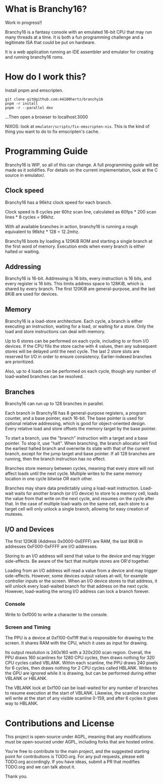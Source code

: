 # What is Branchy16?

Work in progress!!

Branchy16 is a fantasy console with an emulated 16-bit CPU that may run many threads at a time. It is both a fun programming challenge and a legitimate ISA that could be put on hardware.

It is a web application running an IDE assembler and emulator for creating and running branchy16 roms.

# How do I work this?

Install pnpm and emscripten.
```
git clone git@github.com:44100hertz/branchy16
pnpm -r install
pnpm -r --parallel dev
```
...Then open a browser to localhost:3000

NIXOS: look at `emulator/scripts/fix-emscripten-nix`. This is the kind of thing you want to do to fix emscripten's cache.

# Programming Guide

Branchy16 is WIP, so all of this can change. A full programming guide will be made as it solidifies. For details on the current implementation, look at the C source in emulator/.

## Clock speed

Branchy16 has a 96khz clock speed for each branch.

Clock speed is 8 cycles per 60hz scan line, calculated as 60fps * 200 scan lines * 8 cycles = 96khz.

With all available branches in action, branchy16 is running a rough equivalent to 96khz * 128 = 12.2mhz.

Branchy16 boots by loading a 120KiB ROM and starting a single branch at the first word of memory. Execution ends when every branch is either halted or waiting.

## Addressing

Branchy16 is 16-bit. Addressing is 16 bits, every instruction is 16 bits, and every register is 16 bits. This limits address space to 128KiB, which is shared by every branch. The first 120KiB are general-purpose, and the last 8KiB are used for devices.

## Memory

Branchy16 is a load-store architecture. Each cycle, a branch is either executing an instruction, waiting for a load, or waiting for a store. Only the load and store instructions can deal with memory.

Up to 6 stores can be performed on each cycle, including to or from I/O devices. If the CPU fills the store cache with 4 values, then any subsequent stores will be delayed until the next cycle. The last 2 store slots are reserved for I/O in order to ensure consistency. Earlier-indexed branches are prioritized.

Also, up to 4 loads can be performed on each cycle, though any number of load-waited branches can be resolved.

## Branches

Branchy16 can run up to 128 branches in parallel.

Each branch in Branchy16 has 8 general-purpose registers, a program counter, and a base pointer, each 16-bit. The base pointer is used for optional relative addressing, which is good for object-oriented design. Every relative load and store offsets the memory target by the base pointer.

To start a branch, use the "branch" instruction with a target and a base pointer. To stop it, use "halt". When branching, the branch allocator will find the earliest halted branch and overwrite its state with that of the current branch, except for the jump target and base pointer. If all 128 branches are running, then the branch instruction has no effect.

Branches store memory between cycles, meaning that every store will not affect loads until the next cycle. Multiple writes to the same memory location in one cycle bitwise OR each other.

Branches may share data predictably using a load-wait instruction. Load-wait waits for another branch (or I/O device) to store to a memory cell, loads the value from that write on the next cycle, and resumes on the cycle after that. In the case of multiple load-waits on the same cell, each store to a target cell will only unlock a single branch, allowing for easy creation of mutexes.

## I/O and Devices

The first 120KiB (Address 0x0000-0xEFFF) are RAM, the last 8KiB in addresses 0xF000-0xFFFF are I/O addresses.

Storing to an I/O address will send that value to the device and may trigger side-effects. Be aware of the fact that multiple stores are OR'd together.

Loading from an I/O address will read a value from a device and may trigger side-effects. However, some devices output values at-will, for example controller inputs or the screen. When an I/O device stores to that address, it will unlock every load-waited branch for that address on the next cycle. However, load-waiting the wrong I/O address can lock a branch forever.

### Console

Write to 0xf000 to write a character to the console.

### Screen and Timing

The PPU is a device at 0xf100-0xf1ff that is responsible for drawing to the screen. It shares RAM with the CPU, which it uses as input for drawing.

Its output resolution is 240x160 with a 320x200 scan region. Overall, the PPU draws 160 scanlines for 1280 CPU cycles, then draws nothing for 320 CPU cycles called VBLANK. Within each scanline, the PPU draws 240 pixels for 6 cycles, then draws nothing for 2 CPU cycles called HBLANK. Writes to the GPU are ignored while it is drawing, but can be performed during either VBLANK or HBLANK.
 
The VBLANK lock at 0xf100 can be load-waited for any number of branches to resume execution at the start of VBLANK. Likewise, the scanline counter will write at the start of any visible scanline 0-159, and after 6 cycles it gives way to HBLANK.

# Contributions and License

This project is open-source under AGPL, meaning that any modifications must be open-sourced under AGPL, including forks that are hosted online.

You're free to contribute to the main project, and the suggested starting point for contributions is TODO.org. For any pull requests, please edit TODO.org accordingly. If you have ideas, submit a PR that modifies TODO.org and we can talk about it.

Thank you.
